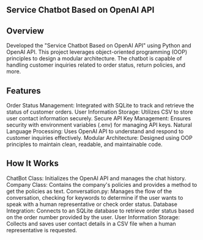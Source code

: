 ## Service Chatbot Based on OpenAI API
## Overview
Developed the "Service Chatbot Based on OpenAI API" using Python and OpenAI API. This project leverages object-oriented programming (OOP) principles to design a modular architecture. The chatbot is capable of handling customer inquiries related to order status, return policies, and more.

## Features
Order Status Management: Integrated with SQLite to track and retrieve the status of customer orders.
User Information Storage: Utilizes CSV to store user contact information securely.
Secure API Key Management: Ensures security with environment variables (.env) for managing API keys.
Natural Language Processing: Uses OpenAI API to understand and respond to customer inquiries effectively.
Modular Architecture: Designed using OOP principles to maintain clean, readable, and maintainable code.

## How It Works
ChatBot Class: Initializes the OpenAI API and manages the chat history.
Company Class: Contains the company's policies and provides a method to get the policies as text.
Conversation.py: Manages the flow of the conversation, checking for keywords to determine if the user wants to speak with a human representative or check order status.
Database Integration: Connects to an SQLite database to retrieve order status based on the order number provided by the user.
User Information Storage: Collects and saves user contact details in a CSV file when a human representative is requested.